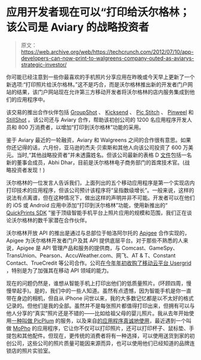 # 应用开发者现在可以“打印给沃尔格林；该公司是 Aviary 的战略投资者

> 原文：<https://web.archive.org/web/https://techcrunch.com/2012/07/10/app-developers-can-now-print-to-walgreens-company-outed-as-aviarys-strategic-investor/>

你可能已经注意到一些你最喜欢的手机照片分享应用在昨晚或今天早上更新了一个新选项:“打印照片给沃尔格林。”这不是巧合，而是沃尔格林推出新的开发者门户网站的结果，该门户网站现在允许第三方移动开发者将沃尔格林的店内服务集成到他们的应用程序中。

该交易的推出合作伙伴包括 [GroupShot](https://web.archive.org/web/20230329194431/http://www.groupshot.com/) 、 [Kicksend](https://web.archive.org/web/20230329194431/http://itunes.apple.com/us/app/kicksend/id485429891) 、 [Pic Stitch](https://web.archive.org/web/20230329194431/http://itunes.apple.com/us/app/pic-stitch/id454768104?mt=8) 、 [Pinweel](https://web.archive.org/web/20230329194431/http://itunes.apple.com/us/app/pinweel/id475337845?mt=8) 和 [StillShot](https://web.archive.org/web/20230329194431/http://www.stillshot.me/) 。该公司还与 Aviary 合作，帮助该初创公司的 1200 名应用程序开发人员和 800 万消费者，以增加“打印到沃尔格林”功能的采用。

鉴于 Aviary 最近的一轮融资，Aviary 和 Walgreens 之间的合作很有意思。如果你还记得的话，六月份，亚马逊的杰夫·贝索斯和其他人向该公司投资了 600 万美元。当时,“其他战略投资者”并未透露姓名。但该公司最新的表格 D [文件](https://web.archive.org/web/20230329194431/http://www.sec.gov/Archives/edgar/data/1444007/000144400712000001/xslFormDX01/primary_doc.xml)包括一名新的董事会成员，Abhi Dhar，目前是沃尔格林电子商务部门的首席技术官。(战略投资者发现！)

沃尔格林的一位发言人告诉我们，上面列出的五个移动应用程序是第一个实现店内打印技术的应用程序，但该公司预计该程序将“呈指数级增长”。一般来说，这样的说法有点离谱，但在这种情况下，做出这样的声明并非不可能。开发者可以在他们的 iOS 或 Android 应用中添加“打印到沃尔格林”功能，使用新推出的“ [QuickPrints SDK](https://web.archive.org/web/20230329194431/https://developer.walgreens.com/apis) ”鉴于顶级智能手机平台上照片应用的规模和范围，我们正在谈论沃尔格林的数千家潜在合作伙伴。

沃尔格林开放 API 的推出是通过与总部位于帕洛阿尔托的 [Apigee](https://web.archive.org/web/20230329194431/http://www.apigee.com/) 合作实现的，Apigee 为沃尔格林开发者门户及其 API 提供底层平台。对于那些不熟悉的人来说，Apigee 是 API 管理产品和服务的提供商，与 Comcast、GameSpy、TransUnion、Pearson、AccuWeather.com、网飞、AT & T、Constant Contact、TrueCredit 等公司合作。公司[在今年年初收购了移动云平台 Usergrid](https://web.archive.org/web/20230329194431/https://techcrunch.com/2012/01/18/api-management-service-apigee-acquires-mobile-data-platform-usergrid/) ，特别是为了加强其在移动 API 领域的能力。

现在的问题仍然是，谁想从智能手机上打印出他们的低质量照片。(环顾四周，慢慢举起手)。是的，我们中的一些人知道。虽然有点遗憾，因为智能手机是你一直带在身边的相机，但自从 iPhone 问世以来，我的大多数记忆都是以不太好的格式记录的。但他们是我的全部。虽然并不是每张照片都值得打印出来，但拥有可以与他人分享的“真实”照片还是不错的——比如给祖父母的婴儿照片。我从去年开始使用[一种叫做 PicPlum](https://web.archive.org/web/20230329194431/https://techcrunch.com/2011/08/12/yc-funded-picplum-beautiful-prints-automatically-mailed-for-you/) 的服务，以及来自[的应用程序真诚地使用](https://web.archive.org/web/20230329194431/https://sincerely.com/ink)，最近遇到一个叫做 [MoPho](https://web.archive.org/web/20230329194431/https://techcrunch.com/2012/01/12/mophos-new-app-lets-you-order-photo-prints-products-via-your-iphone/) 的应用程序，它让你不仅可以打印照片，还可以打印杯子、鼠标垫、手提包和其他配件。但现在，更传统的消费者将有一种选择，可以使用送货到家的初创公司，这些公司的照片质量可能因来源而异，也可以使用他们已经知道的品牌连锁店的照片实验室。